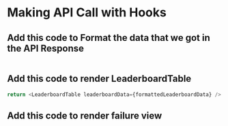 # Making API Call with Hooks

## Add this code to Format the data that we got in the API Response

```js

```

## Add this code to render LeaderboardTable

```js
return <LeaderboardTable leaderboardData={formattedLeaderboardData} />
```

## Add this code to render failure view

```js

```
